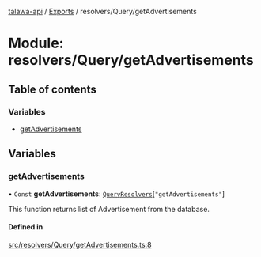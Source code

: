 [talawa-api](../README.md) / [Exports](../modules.md) / resolvers/Query/getAdvertisements

# Module: resolvers/Query/getAdvertisements

## Table of contents

### Variables

- [getAdvertisements](resolvers_Query_getAdvertisements.md#getadvertisements)

## Variables

### getAdvertisements

• `Const` **getAdvertisements**: [`QueryResolvers`](types_generatedGraphQLTypes.md#queryresolvers)[``"getAdvertisements"``]

This function returns list of Advertisement from the database.

#### Defined in

[src/resolvers/Query/getAdvertisements.ts:8](https://github.com/PalisadoesFoundation/talawa-api/blob/de4debc/src/resolvers/Query/getAdvertisements.ts#L8)
